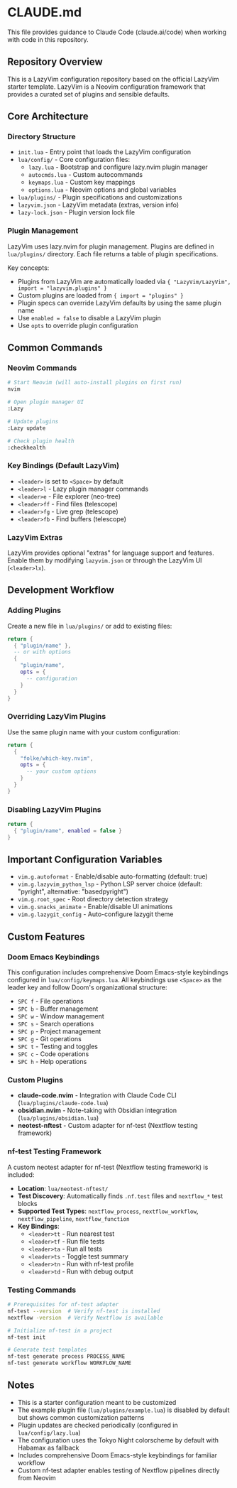 # CLAUDE.md

This file provides guidance to Claude Code (claude.ai/code) when working with code in this repository.

## Repository Overview

This is a LazyVim configuration repository based on the official LazyVim starter template. LazyVim is a Neovim configuration framework that provides a curated set of plugins and sensible defaults.

## Core Architecture

### Directory Structure
- `init.lua` - Entry point that loads the LazyVim configuration
- `lua/config/` - Core configuration files:
  - `lazy.lua` - Bootstrap and configure lazy.nvim plugin manager
  - `autocmds.lua` - Custom autocommands
  - `keymaps.lua` - Custom key mappings
  - `options.lua` - Neovim options and global variables
- `lua/plugins/` - Plugin specifications and customizations
- `lazyvim.json` - LazyVim metadata (extras, version info)
- `lazy-lock.json` - Plugin version lock file

### Plugin Management

LazyVim uses lazy.nvim for plugin management. Plugins are defined in `lua/plugins/` directory. Each file returns a table of plugin specifications.

Key concepts:
- Plugins from LazyVim are automatically loaded via `{ "LazyVim/LazyVim", import = "lazyvim.plugins" }`
- Custom plugins are loaded from `{ import = "plugins" }`
- Plugin specs can override LazyVim defaults by using the same plugin name
- Use `enabled = false` to disable a LazyVim plugin
- Use `opts` to override plugin configuration

## Common Commands

### Neovim Commands
```bash
# Start Neovim (will auto-install plugins on first run)
nvim

# Open plugin manager UI
:Lazy

# Update plugins
:Lazy update

# Check plugin health
:checkhealth
```

### Key Bindings (Default LazyVim)
- `<leader>` is set to `<Space>` by default
- `<leader>l` - Lazy plugin manager commands
- `<leader>e` - File explorer (neo-tree)
- `<leader>ff` - Find files (telescope)
- `<leader>fg` - Live grep (telescope)
- `<leader>fb` - Find buffers (telescope)

### LazyVim Extras
LazyVim provides optional "extras" for language support and features. Enable them by modifying `lazyvim.json` or through the LazyVim UI (`<leader>lx`).

## Development Workflow

### Adding Plugins
Create a new file in `lua/plugins/` or add to existing files:
```lua
return {
  { "plugin/name" },
  -- or with options
  {
    "plugin/name",
    opts = {
      -- configuration
    }
  }
}
```

### Overriding LazyVim Plugins
Use the same plugin name with your custom configuration:
```lua
return {
  {
    "folke/which-key.nvim",
    opts = {
      -- your custom options
    }
  }
}
```

### Disabling LazyVim Plugins
```lua
return {
  { "plugin/name", enabled = false }
}
```

## Important Configuration Variables

- `vim.g.autoformat` - Enable/disable auto-formatting (default: true)
- `vim.g.lazyvim_python_lsp` - Python LSP server choice (default: "pyright", alternative: "basedpyright")
- `vim.g.root_spec` - Root directory detection strategy
- `vim.g.snacks_animate` - Enable/disable UI animations
- `vim.g.lazygit_config` - Auto-configure lazygit theme

## Custom Features

### Doom Emacs Keybindings
This configuration includes comprehensive Doom Emacs-style keybindings configured in `lua/config/keymaps.lua`. All keybindings use `<Space>` as the leader key and follow Doom's organizational structure:
- `SPC f` - File operations
- `SPC b` - Buffer management  
- `SPC w` - Window management
- `SPC s` - Search operations
- `SPC p` - Project management
- `SPC g` - Git operations
- `SPC t` - Testing and toggles
- `SPC c` - Code operations
- `SPC h` - Help operations

### Custom Plugins
- **claude-code.nvim** - Integration with Claude Code CLI (`lua/plugins/claude-code.lua`)
- **obsidian.nvim** - Note-taking with Obsidian integration (`lua/plugins/obsidian.lua`)
- **neotest-nftest** - Custom adapter for nf-test (Nextflow testing framework)

### nf-test Testing Framework
A custom neotest adapter for nf-test (Nextflow testing framework) is included:
- **Location**: `lua/neotest-nftest/`
- **Test Discovery**: Automatically finds `.nf.test` files and `nextflow_*` test blocks
- **Supported Test Types**: `nextflow_process`, `nextflow_workflow`, `nextflow_pipeline`, `nextflow_function`
- **Key Bindings**:
  - `<leader>tt` - Run nearest test
  - `<leader>tf` - Run file tests  
  - `<leader>ta` - Run all tests
  - `<leader>ts` - Toggle test summary
  - `<leader>tn` - Run with nf-test profile
  - `<leader>td` - Run with debug output

### Testing Commands
```bash
# Prerequisites for nf-test adapter
nf-test --version  # Verify nf-test is installed
nextflow -version  # Verify Nextflow is available

# Initialize nf-test in a project
nf-test init

# Generate test templates
nf-test generate process PROCESS_NAME
nf-test generate workflow WORKFLOW_NAME
```

## Notes

- This is a starter configuration meant to be customized
- The example plugin file (`lua/plugins/example.lua`) is disabled by default but shows common customization patterns
- Plugin updates are checked periodically (configured in `lua/config/lazy.lua`)
- The configuration uses the Tokyo Night colorscheme by default with Habamax as fallback
- Includes comprehensive Doom Emacs-style keybindings for familiar workflow
- Custom nf-test adapter enables testing of Nextflow pipelines directly from Neovim